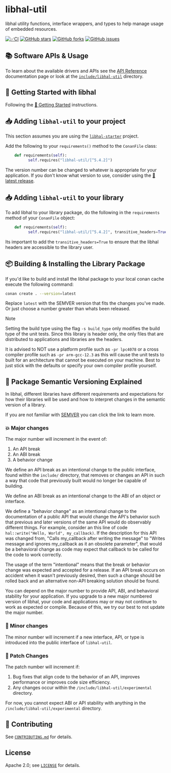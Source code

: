 # libhal-util

libhal utility functions, interface wrappers, and types to help manage usage of
embedded resources.

[![✅CI](https://github.com/libhal/libhal-util/actions/workflows/ci.yml/badge.svg)](https://github.com/libhal/libhal-util/actions/workflows/ci.yml)
[![GitHub stars](https://img.shields.io/github/stars/libhal/libhal-util.svg)](https://github.com/libhal/libhal-util/stargazers)
[![GitHub forks](https://img.shields.io/github/forks/libhal/libhal-util.svg)](https://github.com/libhal/libhal-util/network)
[![GitHub issues](https://img.shields.io/github/issues/libhal/libhal-util.svg)](https://github.com/libhal/libhal-util/issues)

## 📚 Software APIs & Usage

To learn about the available drivers and APIs see the
[API Reference](https://libhal.github.io/latest/api/)
documentation page or look at the
[`include/libhal-util`](https://github.com/libhal/libhal-util/tree/main/include/libhal-util)
directory.

## 🧰 Getting Started with libhal

Following the
[🚀 Getting Started](https://libhal.github.io/getting_started/)
instructions.

## 📥 Adding `libhal-util` to your project

This section assumes you are using the
[`libhal-starter`](https://github.com/libhal/libhal-starter)
project.

Add the following to your `requirements()` method to the `ConanFile` class:

```python
    def requirements(self):
          self.requires("libhal-util/[^5.4.2]")
```

The version number can be changed to whatever is appropriate for your
application. If you don't know what version to use, consider using the
[🚀 latest release](https://github.com/libhal/libhal-util/releases/latest).

## 📥 Adding `libhal-util` to your library

To add libhal to your library package, do the following in the `requirements`
method of your `ConanFile` object:

```python
    def requirements(self):
          self.requires("libhal-util/[^5.4.2]", transitive_headers=True)
```

Its important to add the `transitive_headers=True` to ensure that the libhal
headers are accessible to the library user.

## 📦 Building & Installing the Library Package

If you'd like to build and install the libhal package to your local conan
cache execute the following command:

```bash
conan create . --version=latest
```

Replace `latest` with the SEMVER version that fits the changes you've made. Or
just choose a number greater than whats been released.

> [!NOTE]
> Setting the build type using the flag `-s build_type` only modifies the build
> type of the unit tests. Since this library is header only, the only files
> that are distributed to applications and libraries are the headers.
>
> It is advised to NOT use a platform profile such as `-pr lpc4078` or a cross
> compiler profile such as `-pr arm-gcc-12.3` as this will cause the unit tests
> to built for an architecture that cannot be executed on your machine. Best to
> just stick with the defaults or specify your own compiler profile yourself.

## 🌟 Package Semantic Versioning Explained

In libhal, different libraries have different requirements and expectations for
how their libraries will be used and how to interpret changes in the semantic
version of a library.

If you are not familiar with [SEMVER](https://semver.org/) you can click the
link to learn more.

### 💥 Major changes

The major number will increment in the event of:

1. An API break
2. An ABI break
3. A behavior change

We define an API break as an intentional change to the public interface, found
within the `include/` directory, that removes or changes an API in such a way
that code that previously built would no longer be capable of building.

We define an ABI break as an intentional change to the ABI of an object or
interface.

We define a "behavior change" as an intentional change to the documentation of
a public API that would change the API's behavior such that previous and later
versions of the same API would do observably different things. For example,
consider an this line of code `hal::write("Hello, World", my_callback)`. If the
description for this API was changed from, "Calls my_callback after writing the
message" to "Writes message and ignores my_callback as it an obsolete
parameter", that would be a behavioral change as code may expect that callback
to be called for the code to work correctly.

The usage of the term "intentional" means that the break or behavior change was
expected and accepted for a release. If an API break occurs on accident when it
wasn't previously desired, then such a change should be rolled back and an
alternative non-API breaking solution should be found.

You can depend on the major number to provide API, ABI, and behavioral
stability for your application. If you upgrade to a new major numbered version
of libhal, your code and applications may or may not continue to work as
expected or compile. Because of this, we try our best to not update the
major number.

### 🚀 Minor changes

The minor number will increment if a new interface, API, or type is introduced
into the public interface of `libhal-util`.

### 🐞 Patch Changes

The patch number will increment if:

1. Bug fixes that align code to the behavior of an API, improves performance
   or improves code size efficiency.
2. Any changes occur within the `/include/libhal-util/experimental` directory.

For now, you cannot expect ABI or API stability with anything in the
`/include/libhal-util/experimental` directory.

## :busts_in_silhouette: Contributing

See [`CONTRIBUTING.md`](CONTRIBUTING.md) for details.

## License

Apache 2.0; see [`LICENSE`](LICENSE) for details.
